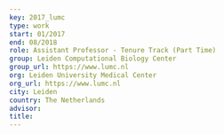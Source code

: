 ```yaml
---
key: 2017_lumc
type: work
start: 01/2017
end: 08/2018
role: Assistant Professor - Tenure Track (Part Time)
group: Leiden Computational Biology Center
group_url: https://www.lumc.nl
org: Leiden University Medical Center
org_url: https://www.lumc.nl
city: Leiden
country: The Netherlands
advisor:
title:
---
```

